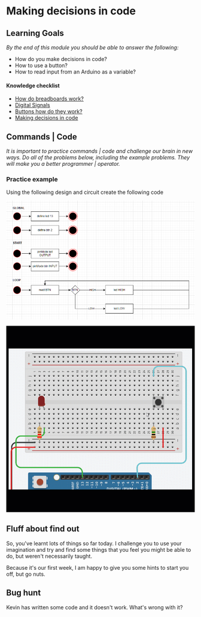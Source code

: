 # Making decisions in code 

## Learning Goals

*By the end of this module you should be able to answer the following:*

* How do you make decisions in code?
* How to use a button? 
* How to read input from an Arduino as a variable? 


#### Knowledge checklist

* [How do breadboards work?](https://github.com/carteras/IT-CBR/blob/main/cookbook/electronics/foundations.breadboards.md)
* [Digital Signals](https://github.com/carteras/IT-CBR/blob/main/cookbook/electronics/foundations.digitalsignals.md)
* [Buttons how do they work?](https://github.com/carteras/IT-CBR/blob/main/cookbook/electronics/foundations.buttons.md)
* [Making decisions in code](https://github.com/carteras/IT-CBR/blob/main/cookbook/arduino/foundations.programming.conditions.md)


## Commands | Code

*It is important to practice commands | code and challenge our brain in new ways. Do all of the problems below, including the example problems. They will make you a better programmer | operator.*


### Practice example

Using the following design and circuit create the following code

![](img/2023-02-06-20-26-25.png)

![single led](./img/single_led.gif)

## Fluff about find out

So, you've learnt lots of things so far today. I challenge you to use your imagination and try and find some things that you feel you might be able to do, but weren't necessarily taught.

Because it's our first week, I am happy to give you some hints to start you off, but go nuts. 


## Bug hunt

Kevin has written some code and it doesn't work. What's wrong with it?
